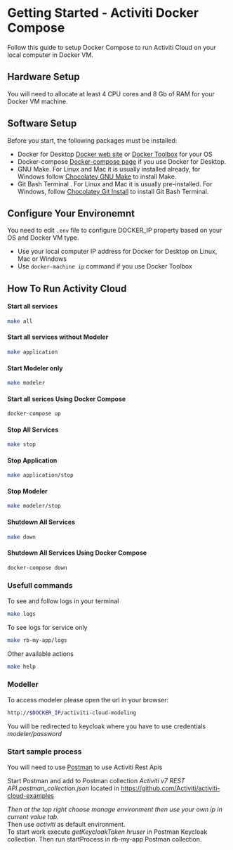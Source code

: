 # Getting Started - Activiti Docker Compose

Follow this guide to setup Docker Compose to run Activiti Cloud on your local computer in Docker VM. 

## Hardware Setup

You will need to allocate at least 4 CPU cores and 8 Gb of RAM for your Docker VM machine. 

## Software Setup

Before you start, the following packages must be installed:

  * Docker for Desktop [Docker web site](https://www.docker.com/) or [Docker Toolbox](https://github.com/docker/toolbox/releases) for your OS 
  * Docker-compose [Docker-compose page](https://docs.docker.com/compose/install/) if you use Docker for Desktop. 
  * GNU Make. For Linux and Mac it is usually installed already, for Windows follow [Chocolatey GNU Make](https://chocolatey.org/packages/make) to install Make.
  * Git Bash Terminal . For Linux and Maс it is usually pre-installed. For Windows, follow [Chocolatey Git Install](https://chocolatey.org/packages/git.install) to install Git Bash Terminal.
  
## Configure Your Environemnt

You need to edit `.env` file to configure DOCKER_IP property based on your OS and Docker VM type. 

* Use your local computer IP address for Docker for Desktop on Linux, Mac or Windows
* Use `docker-machine ip` command if you use Docker Toolbox 

## How To Run Activity Cloud 

#### Start all services 

```sh
make all
```

#### Start all services without Modeler 

```sh
make application 
```

#### Start Modeler only

```sh
make modeler
```

#### Start all serices Using Docker Compose

```sh
docker-compose up
```

#### Stop All Services

```sh
make stop
```


#### Stop Application

```sh
make application/stop
```

#### Stop Modeler

```sh
make modeler/stop
```

#### Shutdown All Services

```sh
make down
```
#### Shutdown All Services Using Docker Compose
```sh
docker-compose down
```

### Usefull commands

To see and follow logs in your terminal

```sh
make logs 
```

To see logs for service only

```sh
make rb-my-app/logs 
```

Other available actions

```sh
make help
```

### Modeller 

To access modeler please open the url in your browser:

```sh
http://$DOCKER_IP/activiti-cloud-modeling
```

You will be redirected to keycloak where you have to use credentials *modeler/password* 

### Start sample process 

You will need to use [Postman](https://www.getpostman.com/downloads/) to use Activiti Rest Apis

Start Postman and add to Postman collection _Activiti v7 REST API.postman_collection.json_ located in https://github.com/Activiti/activiti-cloud-examples <br>

*Then at the top right choose manage environment then use your own ip in _current value_ tab.* <br> 
Then use _activiti_ as default environment. <br>
To start work execute _getKeycloakToken hruser_ in Postman Keycloak collection. Then run startProcess in rb-my-app Postman collection. 



